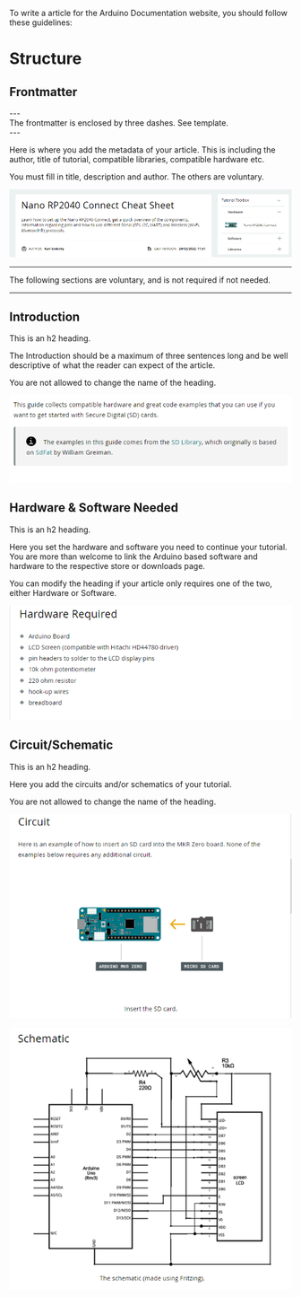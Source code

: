 To write a article for the Arduino Documentation website, you should follow these guidelines:

# Structure

## Frontmatter

\--- <br>
The frontmatter is enclosed by three dashes. See template.<br>
\---

Here is where you add the metadata of your article. This is including the author, title of tutorial, compatible libraries, compatible hardware etc.

You must fill in title, description and author. The others are voluntary.

![](assets/frontmatter.png)

<hr>

The following sections are voluntary, and is not required if not needed.

<hr>

## Introduction

This is an h2 heading.

The Introduction should be a maximum of three sentences long and be well descriptive of what the reader can expect of the article.

You are not allowed to change the name of the heading.

![example](assets/art-intro.png)

## Hardware & Software Needed

This is an h2 heading.

Here you set the hardware and software you need to continue your tutorial. You are more than welcome to link the Arduino based software and hardware to the respective store or downloads page.

You can modify the heading if your article only requires one of the two, either Hardware or Software.

![example](assets/hardware.png)

## Circuit/Schematic

This is an h2 heading.

Here you add the circuits and/or schematics of your tutorial.

You are not allowed to change the name of the heading.

![example](/_templates/article-template/assets/art-circuit.png)

![example](assets/art-schematic.png)



 